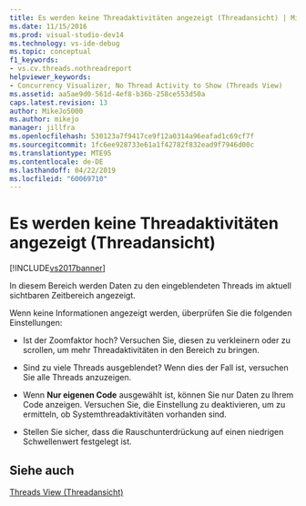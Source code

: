 ```yaml
---
title: Es werden keine Threadaktivitäten angezeigt (Threadansicht) | Microsoft-Dokumentation
ms.date: 11/15/2016
ms.prod: visual-studio-dev14
ms.technology: vs-ide-debug
ms.topic: conceptual
f1_keywords:
- vs.cv.threads.nothreadreport
helpviewer_keywords:
- Concurrency Visualizer, No Thread Activity to Show (Threads View)
ms.assetid: aa5ae9d0-561d-4ef8-b36b-258ce553d50a
caps.latest.revision: 13
author: MikeJo5000
ms.author: mikejo
manager: jillfra
ms.openlocfilehash: 530123a7f9417ce9f12a0314a96eafad1c69cf7f
ms.sourcegitcommit: 1fc6ee928733e61a1f42782f832ead9f7946d00c
ms.translationtype: MTE95
ms.contentlocale: de-DE
ms.lasthandoff: 04/22/2019
ms.locfileid: "60069710"
---
```

# <a name="no-thread-activity-to-show-threads-view"></a>Es werden keine Threadaktivitäten angezeigt (Threadansicht)
[!INCLUDE[vs2017banner](../includes/vs2017banner.md)]

In diesem Bereich werden Daten zu den eingeblendeten Threads im aktuell sichtbaren Zeitbereich angezeigt.  
  
 Wenn keine Informationen angezeigt werden, überprüfen Sie die folgenden Einstellungen:  
  
- Ist der Zoomfaktor hoch? Versuchen Sie, diesen zu verkleinern oder zu scrollen, um mehr Threadaktivitäten in den Bereich zu bringen.  
  
- Sind zu viele Threads ausgeblendet? Wenn dies der Fall ist, versuchen Sie alle Threads anzuzeigen.  
  
- Wenn **Nur eigenen Code** ausgewählt ist, können Sie nur Daten zu Ihrem Code anzeigen. Versuchen Sie, die Einstellung zu deaktivieren, um zu ermitteln, ob Systemthreadaktivitäten vorhanden sind.  
  
- Stellen Sie sicher, dass die Rauschunterdrückung auf einen niedrigen Schwellenwert festgelegt ist.  
  
## <a name="see-also"></a>Siehe auch  
 [Threads View (Threadansicht)](../profiling/threads-view-parallel-performance.md)
